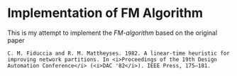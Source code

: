 # Implementation of FM Algorithm

This is my attempt to implement the *FM-algorithm* based on the original paper

    C. M. Fiduccia and R. M. Mattheyses. 1982. A linear-time heuristic for improving network partitions. In <i>Proceedings of the 19th Design Automation Conference</i> (<i>DAC '82</i>). IEEE Press, 175–181.

